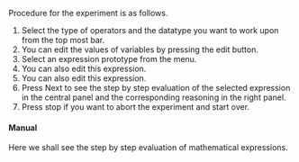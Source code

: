 Procedure for the experiment is as follows.

1.  Select the type of operators and the datatype you want to work upon from the top most bar.
2.  You can edit the values of variables by pressing the edit button.
3.  Select an expression prototype from the menu.
4.  You can also edit this expression.
5.  You can also edit this expression.
6.  Press Next to see the step by step evaluation of the selected expression in the central panel and the corresponding reasoning in the right panel.
7.  Press stop if you want to abort the experiment and start over.

#### Manual

Here we shall see the step by step evaluation of mathematical expressions.
